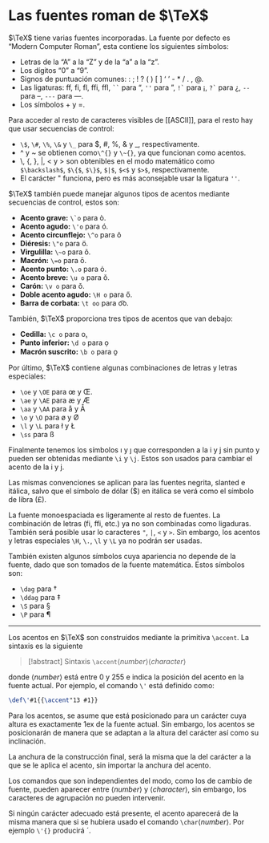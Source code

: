 # Las fuentes roman de $\TeX$

$\TeX$ tiene varias fuentes incorporadas. La fuente por defecto es “Modern Computer Roman”, esta contiene los siguientes símbolos:
- Letras de la “A” a la “Z” y de la “a” a la “z”.
- Los dígitos “0” a “9”.
- Signos de puntuación comunes: : ; ! ? ( ) [ ] ‘ ’ - * / . , @.
- Las ligaturas: ff, fi, fl, ffi, ffl, ``` `` ``` para “, `''` para ”, `` !` `` para ¡, `` ?` `` para ¿, `--` para –, `---` para —.
- Los símbolos + y =.

Para acceder al resto de caracteres visibles de [[ASCII]], para el resto hay que usar secuencias de control:
- `\$`, `\#`, `\%`, `\&` y `\_` para $, #, %, & y \_, respectivamente.
- ^ y ~ se obtienen como`\^{}` y `\~{}`, ya que funcionan como acentos.
- \\, {, }, |, < y >  son obtenibles en el modo matemático como `$\backslash$`, `$\{$`, `$\}$`, `$|$`, `$<$` y `$>$`, respectivamente.
- El carácter " funciona, pero es más aconsejable usar la ligatura `''`.

$\TeX$ también puede manejar algunos tipos de acentos mediante secuencias de control, estos son:
- **Acento grave:** `` \`o `` para ò.
- **Acento agudo:** `\'o` para ó.
- **Acento circunflejo:** `\^o` para ô
- **Diéresis:** `\"o` para ö.
- **Virgulilla:** `\~o` para õ.
- **Macrón:** `\=o` para ō.
- **Acento punto:** `\.o` para ȯ.
- **Acento breve:** `\u o` para ŏ.
- **Carón:** `\v o` para ǒ.
- **Doble acento agudo:** `\H o` para ő.
- **Barra de corbata:** `\t oo` para o͡o.

También, $\TeX$ proporciona tres tipos de acentos que van debajo:
- **Cedilla:** `\c o` para o̧.
- **Punto inferior:** `\d o` para ọ
- **Macrón suscrito:** `\b o` para o̱

Por último, $\TeX$ contiene algunas combinaciones de letras y letras especiales:
- `\oe` y `\OE` para œ y Œ.
- `\ae` y `\AE` para æ y Æ
- `\aa` y `\AA` para å y Å
- `\o` y `\O` para ø y Ø
- `\l` y `\L` para ł y Ł
- `\ss` para ß

Finalmente tenemos los símbolos ı y ȷ que corresponden a la i y j sin punto y pueden ser obtenidas mediante `\i` y `\j`. Estos son usados para cambiar el acento de la i y j.

Las mismas convenciones se aplican para las fuentes negrita, slanted e itálica, salvo que el símbolo de dólar ($) en itálica se verá como el símbolo de libra (£).

La fuente monoespaciada es ligeramente al resto de fuentes. La combinación de letras (fi, ffi, etc.) ya no son combinadas como ligaduras. También será posible usar lo caracteres `"`, `|`, `<` y `>`. Sin embargo, los acentos y letras especiales `\H`, `\.`, `\l` y `\L` ya no podrán ser usadas. 

También existen algunos símbolos cuya apariencia no depende de la fuente, dado que son tomados de la fuente matemática. Estos símbolos son:
- `\dag` para †
- `\ddag` para ‡
- `\S` para §
- `\P` para ¶

---
Los acentos en $\TeX$ son construidos mediante la primitiva `\accent`. La sintaxis es la siguiente
>[!abstract] Sintaxis
>`\accent`⟨_number_⟩⟨_character_⟩

donde ⟨_number_⟩ está entre 0 y 255 e indica la posición del acento en la fuente actual. Por ejemplo, el comando `\'` está definido como:
```tex
\def\'#1{{\accent"13 #1}}
```

Para los acentos, se asume que está posicionado para un carácter cuya altura es exactamente 1ex de la fuente actual. Sin embargo, los acentos se posicionarán de manera que se adaptan a la altura del carácter así como su inclinación.

La anchura de la construcción final, será la misma que la del carácter a la que se le aplica el acento, sin importar la anchura del acento.

Los comandos que son independientes del modo, como los de cambio de fuente, pueden aparecer entre ⟨_number_⟩ y ⟨_character_⟩, sin embargo, los caracteres de agrupación no pueden intervenir.

Si ningún carácter adecuado está presente, el acento aparecerá de la misma manera que si se hubiera usado el comando `\char`⟨_number_⟩. Por ejemplo `\'{}` producirá ´.
